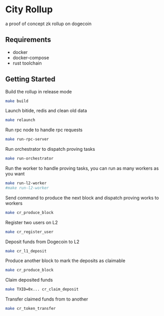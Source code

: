 # City Rollup

a proof of concept zk rollup on dogecoin


## Requirements

- docker
- docker-compose
- rust toolchain


## Getting Started

Build the rollup in release mode
```bash
make build
```

Launch bitide, redis and clean old data
```bash
make relaunch
```

Run rpc node to handle rpc requests
```bash
make run-rpc-server
```

Run orchestrator to dispatch proving tasks
```bash
make run-orchestrator
```

Run the worker to handle proving tasks, you can run as many workers as you want
```bash
make run-l2-worker
#make run-l2-worker
```

Send command to produce the next block and dispatch proving works to workers
```bash
make cr_produce_block
```

Register two users on L2
```bash
make cr_register_user
```

Deposit funds from Dogecoin to L2
```bash
make cr_l1_deposit
```

Produce another block to mark the deposits as claimable
```bash
make cr_produce_block
```

Claim deposited funds
```bash
make TXID=0x... cr_claim_deposit
```

Transfer claimed funds from to another
```bash
make cr_token_transfer
```
